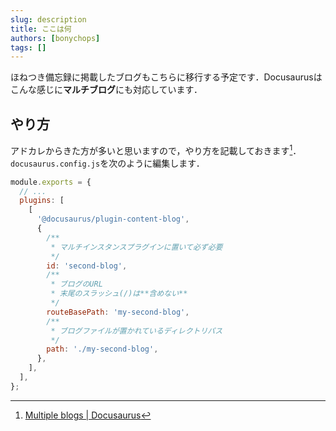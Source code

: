 ```yaml
---
slug: description
title: ここは何
authors: [bonychops]
tags: []
---
```


ほねつき備忘録に掲載したブログもこちらに移行する予定です．Docusaurusはこんな感じに**マルチブログ**にも対応しています．

## やり方
アドカレからきた方が多いと思いますので，やり方を記載しておきます[^1]．
`docusaurus.config.js`を次のように編集します．

```js title="docusaurus.config.js"
module.exports = {
  // ...
  plugins: [
    [
      '@docusaurus/plugin-content-blog',
      {
        /**
         * マルチインスタンスプラグインに置いて必ず必要
         */
        id: 'second-blog',
        /**
         * ブログのURL
         * 末尾のスラッシュ(/)は**含めない**
         */
        routeBasePath: 'my-second-blog',
        /**
         * ブログファイルが置かれているディレクトリパス
         */
        path: './my-second-blog',
      },
    ],
  ],
};
```

[^1]: [Multiple blogs | Docusaurus](https://docusaurus.io/docs/next/blog#multiple-blogs)